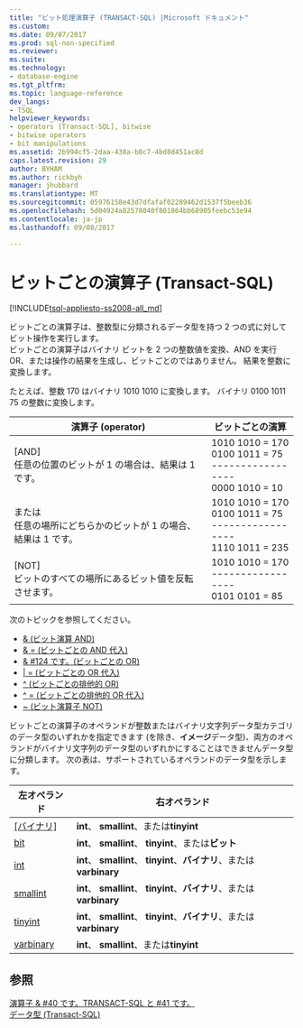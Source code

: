 ```yaml
---
title: "ビット処理演算子 (TRANSACT-SQL) |Microsoft ドキュメント"
ms.custom: 
ms.date: 09/07/2017
ms.prod: sql-non-specified
ms.reviewer: 
ms.suite: 
ms.technology:
- database-engine
ms.tgt_pltfrm: 
ms.topic: language-reference
dev_langs:
- TSQL
helpviewer_keywords:
- operators [Transact-SQL], bitwise
- bitwise operators
- bit manipulations
ms.assetid: 2b994cf5-2daa-438a-b8c7-4bd8d451ac8d
caps.latest.revision: 29
author: BYHAM
ms.author: rickbyh
manager: jhubbard
ms.translationtype: MT
ms.sourcegitcommit: 05976158e43d7dfafaf02289462d1537f5beeb36
ms.openlocfilehash: 5d04924a82578040f801864bb68905feebc53e94
ms.contentlocale: ja-jp
ms.lasthandoff: 09/08/2017

---
```

# <a name="bitwise-operators-transact-sql"></a>ビットごとの演算子 (Transact-SQL)
[!INCLUDE[tsql-appliesto-ss2008-all_md](../../includes/tsql-appliesto-ss2008-all-md.md)]

  ビットごとの演算子は、整数型に分類されるデータ型を持つ 2 つの式に対してビット操作を実行します。  
  ビットごとの演算子はバイナリ ビットを 2 つの整数値を変換、AND を実行 OR、または操作の結果を生成し、ビットごとのではありません。 結果を整数に変換します。  
  
  たとえば、整数 170 はバイナリ 1010 1010 に変換します。
バイナリ 0100 1011 75 の整数に変換します。

|演算子 (operator)|ビットごとの演算|
|---- |---- |
|[AND] <br> 任意の位置のビットが 1 の場合は、結果は 1 です。 |1010 1010 = 170 <br>0100 1011 =  75 <br>-----------------  <br> 0000 1010 =  10 |
|または <br> 任意の場所にどちらかのビットが 1 の場合、結果は 1 です。 |1010 1010 = 170 <br>0100 1011 =  75 <br>-----------------  <br> 1110 1011 = 235|
|[NOT]  <br> ビットのすべての場所にあるビット値を反転させます。 |1010 1010 = 170 <br>----------------- <br>  0101 0101 =   85 |
  
次のトピックを参照してください。   
* [& (ビット演算 AND)](../../t-sql/language-elements/bitwise-and-transact-sql.md)  
* [& = (ビットごとの AND 代入)](../../t-sql/language-elements/bitwise-and-equals-transact-sql.md)   
* [& #124 です。(ビットごとの OR)](../../t-sql/language-elements/bitwise-or-transact-sql.md)  
* [&#124; = (ビットごとの OR 代入)](../../t-sql/language-elements/bitwise-or-equals-transact-sql.md)   
* [^ (ビットごとの排他的 OR)](../../t-sql/language-elements/bitwise-exclusive-or-transact-sql.md)  
* [^ = (ビットごとの排他的 OR 代入)](../../t-sql/language-elements/bitwise-exclusive-or-equals-transact-sql.md)  
* [~ (ビット演算子 NOT)](../../t-sql/language-elements/bitwise-not-transact-sql.md)  
  
 ビットごとの演算子のオペランドが整数またはバイナリ文字列データ型カテゴリのデータ型のいずれかを指定できます (を除き、**イメージ**データ型)、両方のオペランドがバイナリ文字列のデータ型のいずれかにすることはできませんデータ型に分類します。 次の表は、サポートされているオペランドのデータ型を示します。  
  
|左オペランド|右オペランド|  
|------------------|-------------------|  
|[[バイナリ]](../../t-sql/data-types/binary-and-varbinary-transact-sql.md)|**int**、 **smallint**、または**tinyint**|  
|[bit](../../t-sql/data-types/bit-transact-sql.md)|**int**、 **smallint**、 **tinyint**、または**ビット**|  
|[int](../../t-sql/data-types/int-bigint-smallint-and-tinyint-transact-sql.md)|**int**、 **smallint**、 **tinyint**、**バイナリ**、または**varbinary**|  
|[smallint](../../t-sql/data-types/int-bigint-smallint-and-tinyint-transact-sql.md)|**int**、 **smallint**、 **tinyint**、**バイナリ**、または**varbinary**|  
|[tinyint](../../t-sql/data-types/int-bigint-smallint-and-tinyint-transact-sql.md)|**int**、 **smallint**、 **tinyint**、**バイナリ**、または**varbinary**|  
|[varbinary](../../t-sql/data-types/binary-and-varbinary-transact-sql.md)|**int**、 **smallint**、または**tinyint**|  
  
## <a name="see-also"></a>参照  
 [演算子 & #40 です。TRANSACT-SQL と #41 です。](../../t-sql/language-elements/operators-transact-sql.md)   
 [データ型 &#40;Transact-SQL&#41;](../../t-sql/data-types/data-types-transact-sql.md)  
  
  

